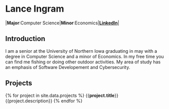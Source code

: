 ---
---
# __Lance Ingram__
|__Major__:Computer Science|__Minor__:Economics|__[LinkedIn](https://www.linkedin.com/in/lance-ing)__| 
## __Introduction__
I am a senior at the University of Northern Iowa graduating in may with a degree in Computer Science and a minor of Economics. In my free time you can find me fishing or doing other outdoor activities. My area of study has an emphasis of Software Developement and Cybersecurity.

## Projects
{% for project in site.data.projects %}	
{{__project.title__}}
{{project.description}}
{% endfor %}
